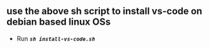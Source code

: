 ## use the above sh script to install vs-code on debian based linux OSs 

- Run _**`sh install-vs-code.sh`**_
